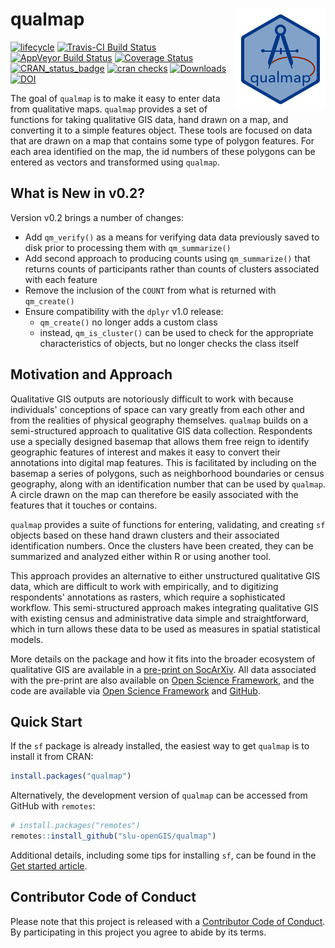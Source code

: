 
# qualmap <img src="man/figures/qualmapLogo.png" align="right" />

[![lifecycle](https://img.shields.io/badge/lifecycle-maturing-blue.svg)](https://www.tidyverse.org/lifecycle/#maturing)
[![Travis-CI Build Status](https://travis-ci.com/slu-openGIS/qualmap.svg?branch=master)](https://travis-ci.com/slu-openGIS/qualmap)
[![AppVeyor Build Status](https://ci.appveyor.com/api/projects/status/github/slu-openGIS/qualmap?branch=master&svg=true)](https://ci.appveyor.com/project/chris-prener/qualmap)
[![Coverage Status](https://img.shields.io/codecov/c/github/slu-openGIS/qualmap/master.svg)](https://codecov.io/github/slu-openGIS/qualmap?branch=master)
[![CRAN_status_badge](http://www.r-pkg.org/badges/version/qualmap)](https://cran.r-project.org/package=qualmap)
[![cran checks](https://cranchecks.info/badges/worst/qualmap)](https://cran.r-project.org/web/checks/check_results_qualmap.html)
[![Downloads](http://cranlogs.r-pkg.org/badges/qualmap?color=brightgreen)](http://www.r-pkg.org/pkg/qualmap)
[![DOI](https://zenodo.org/badge/122496910.svg)](https://zenodo.org/badge/latestdoi/122496910)

The goal of `qualmap` is to make it easy to enter data from qualitative maps. `qualmap` provides a set of functions for taking qualitative GIS data, hand drawn on a map, and converting it to a simple features object. These tools are focused on data that are drawn on a map that contains some type of polygon features. For each area identified on the map, the id numbers of these polygons can be entered as vectors and transformed using `qualmap`.

## What is New in v0.2?
Version v0.2 brings a number of changes:

* Add `qm_verify()` as a means for verifying data data previously saved to disk prior to processing them with `qm_summarize()`
* Add second approach to producing counts using `qm_summarize()` that returns counts of participants rather than counts of clusters associated with each feature
* Remove the inclusion of the `COUNT` from what is returned with `qm_create()`
* Ensure compatibility with the `dplyr` v1.0 release:
  * `qm_create()` no longer adds a custom class
  * instead, `qm_is_cluster()` can be used to check for the appropriate characteristics of objects, but no longer checks the class itself

## Motivation and Approach

Qualitative GIS outputs are notoriously difficult to work with because individuals' conceptions of space can vary greatly from each other and from the realities of physical geography themselves. `qualmap` builds on a semi-structured approach to qualitative GIS data collection. Respondents use a specially designed basemap that allows them free reign to identify geographic features of interest and makes it easy to convert their annotations into digital map features. This is facilitated by including on the basemap a series of polygons, such as neighborhood boundaries or census geography, along with an identification number that can be used by `qualmap`. A circle drawn on the map can therefore be easily associated with the features that it touches or contains.

`qualmap` provides a suite of functions for entering, validating, and creating `sf` objects based on these hand drawn clusters and their associated identification numbers. Once the clusters have been created, they can be summarized and analyzed either within R or using another tool.

This approach provides an alternative to either unstructured qualitative GIS data, which are difficult to work with empirically, and to digitizing respondents' annotations as rasters, which require a sophisticated workflow. This semi-structured approach makes integrating qualitative GIS with existing census and administrative data simple and straightforward, which in turn allows these data to be used as measures in spatial statistical models.

More details on the package and how it fits into the broader ecosystem of qualitative GIS are available in a [pre-print on SocArXiv](https://osf.io/preprints/socarxiv/p9qn5/). All data associated with the pre-print are also available on [Open Science Framework](https://osf.io/pxzuc/), and the code are available via [Open Science Framework](https://osf.io/pxzuc/) and [GitHub](http://github.com/PrenerLab/sketch_mapping/).

## Quick Start
If the `sf` package is already installed, the easiest way to get `qualmap` is to install it from CRAN:

``` r
install.packages("qualmap")
```

Alternatively, the development version of `qualmap` can be accessed from GitHub with `remotes`:

```r
# install.packages("remotes")
remotes::install_github("slu-openGIS/qualmap")
```

Additional details, including some tips for installing `sf`, can be found in the [Get started article](articles/qualmap.html#getting-started).

## Contributor Code of Conduct
Please note that this project is released with a [Contributor Code of Conduct](https://slu-opengis.github.io/qualmap/CODE_OF_CONDUCT.html). By participating in this project you agree to abide by its terms.
